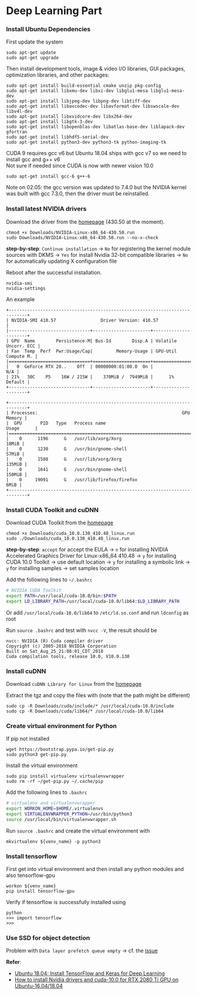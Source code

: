 # Deep Learning Part

### Install Ubuntu Dependencies
First update the system
```shell
sudo apt-get update
sudo apt-get upgrade
```
Then install development tools, image & video I/O libraries, GUI packages, optimization libraries, and other packages:
```shell
sudo apt-get install build-essential cmake unzip pkg-config
sudo apt-get install libxmu-dev libxi-dev libglu1-mesa libglu1-mesa-dev
sudo apt-get install libjpeg-dev libpng-dev libtiff-dev
sudo apt-get install libavcodec-dev libavformat-dev libswscale-dev libv4l-dev
sudo apt-get install libxvidcore-dev libx264-dev
sudo apt-get install libgtk-3-dev
sudo apt-get install libopenblas-dev libatlas-base-dev liblapack-dev gfortran
sudo apt-get install libhdf5-serial-dev
sudo apt-get install python3-dev python3-tk python-imaging-tk
```
CUDA 9 requires gcc v6 but Ubuntu 18.04 ships with gcc v7 so we need to install gcc and g++ v6  
Not sure if needed since CUDA is now with newer vision 10.0
```shell
sudo apt-get install gcc-6 g++-6
```
Note on 02.05: the gcc version was updated to 7.4.0 but the NVIDIA kernel was built with gcc 7.3.0, then the driver must be reinstalled.

### Install latest NVIDIA drivers
Download the driver from the [homepage](https://www.nvidia.com/Download/driverResults.aspx/151568/en-us) (430.50 at the moment).
```shell
chmod +x Downloads/NVIDIA-Linux-x86_64-430.50.run
sudo Downloads/NVIDIA-Linux-x86_64-430.50.run --no-x-check
```
**step-by-step**: `Continue installation` -> `No` for registering the kernel module sources with DKMS -> `Yes` for install Nvidia 32-bit compatible libraries -> `No` for automatically updating X configuration file

Reboot after the successful installation.
```shell
nvidia-smi
nvidia-settings
```
An example
```
+-----------------------------------------------------------------------------+
| NVIDIA-SMI 410.57                 Driver Version: 410.57                    |
|-------------------------------+----------------------+----------------------+
| GPU  Name        Persistence-M| Bus-Id        Disp.A | Volatile Uncorr. ECC |
| Fan  Temp  Perf  Pwr:Usage/Cap|         Memory-Usage | GPU-Util  Compute M. |
|===============================+======================+======================|
|   0  GeForce RTX 20..    Off  | 00000000:01:00.0  On |                  N/A |
| 21%   30C    P5    16W / 215W |    370MiB /  7949MiB |      1%      Default |
+-------------------------------+----------------------+----------------------+
                                                                               
+-----------------------------------------------------------------------------+
| Processes:                                                       GPU Memory |
|  GPU       PID   Type   Process name                             Usage      |
|=============================================================================|
|    0      1196      G   /usr/lib/xorg/Xorg                            18MiB |
|    0      1230      G   /usr/bin/gnome-shell                          57MiB |
|    0      1508      G   /usr/lib/xorg/Xorg                           135MiB |
|    0      1641      G   /usr/bin/gnome-shell                         150MiB |
|    0     19091      G   /usr/lib/firefox/firefox                       6MiB |
+-----------------------------------------------------------------------------+
```

### Install CUDA Toolkit and cuDNN

Download CUDA Toolkit from the [homepage](https://developer.nvidia.com/cuda-10.0-download-archive?target_os=Linux&target_arch=x86_64&target_distro=Ubuntu&target_version=1804&target_type=runfilelocal)
```shell
chmod +x Downloads/cuda_10.0.130_410.48_linux.run
sudo ./Downloads/cuda_10.0.130_410.48_linux.run
```
**step-by-step**: `accept` for accept the EULA -> `n` for installing NVIDIA Accelerated Graphics Driver for Linux-x86_64 410.48 -> `y` for installing CUDA 10.0 Toolkit -> use default location -> `y` for installing a symbolic link -> `y` for installing samples -> set samples location

Add the following lines to `~/.bashrc`
```bash
# NVIDIA CUDA Toolkit
export PATH=/usr/local/cuda-10.0/bin:$PATH
export LD_LIBRARY_PATH=/usr/local/cuda-10.0/lib64:$LD_LIBRARY_PATH
```
Or add `/usr/local/cuda-10.0/lib64` to `/etc/ld.so.conf` and run `ldconfig` as root

Run `source .bashrc` and test with `nvcc -V`, the result should be
```shell
nvcc: NVIDIA (R) Cuda compiler driver
Copyright (c) 2005-2018 NVIDIA Corporation
Built on Sat_Aug_25_21:08:01_CDT_2018
Cuda compilation tools, release 10.0, V10.0.130
```

### Install cuDNN

Download `cuDNN Library for Linux` from the [homepage](https://developer.nvidia.com/cudnn)

Extract the tgz and copy the files with (note that the path might be different)
```shell
sudo cp -R Downloads/cuda/include/* /usr/local/cuda-10.0/include
sudo cp -R Downloads/cuda/lib64/* /usr/local/cuda-10.0/lib64
```

### Create virtual environment for Python

If pip not installed
```shell
wget https://bootstrap.pypa.io/get-pip.py
sudo python3 get-pip.py
```
Install the virtual environment
```shell
sudo pip install virtualenv virtualenvwrapper
sudo rm -rf ~/get-pip.py ~/.cache/pip
```
Add the following lines to `.bashrc`
```bash
# virtualenv and virtualenvwrapper
export WORKON_HOME=$HOME/.virtualenvs
export VIRTUALENVWRAPPER_PYTHON=/usr/bin/python3
source /usr/local/bin/virtualenvwrapper.sh
```
Run `source .bashrc` and create the virtual environment with
```shell
mkvirtualenv ${venv_name} -p python3
```

### Install tensorflow
First get into virtual environment and then install any python modules and also tensorflow-gpu
```shell
workon ${venv_name}
pip install tensorflow-gpu
```
Verify if tensorflow is successfully installed using
```shell
python
>>> import tensorflow
>>>
```

### Use SSD for object detection
Problem with `Data layer prefetch queue empty` -> cf. the [issue](https://github.com/weiliu89/caffe/issues/863#issuecomment-469534074)

**Refer**: 
- [Ubuntu 18.04: Install TensorFlow and Keras for Deep Learning](https://www.pyimagesearch.com/2019/01/30/ubuntu-18-04-install-tensorflow-and-keras-for-deep-learning/)
- [How to install Nvidia drivers and cuda-10.0 for RTX 2080 Ti GPU on Ubuntu-16.04/18.04](https://medium.com/@avinchintha/how-to-install-nvidia-drivers-and-cuda-10-0-for-rtx-2080-ti-gpu-on-ubuntu-16-04-18-04-ce32e4edf1c0)

